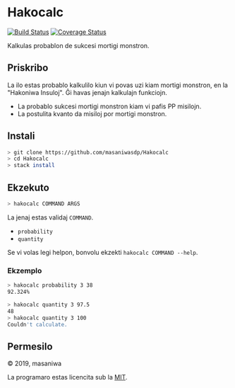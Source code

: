 Hakocalc
===

[![Build Status](https://travis-ci.org/masaniwasdp/Hakocalc.svg?branch=master)](https://travis-ci.org/masaniwasdp/Hakocalc)
[![Coverage Status](https://coveralls.io/repos/github/masaniwasdp/Hakocalc/badge.svg?branch=master)](https://coveralls.io/github/masaniwasdp/Hakocalc?branch=master)

Kalkulas probablon de sukcesi mortigi monstron.

## Priskribo
La ilo estas probablo kalkulilo kiun vi povas uzi kiam mortigi monstron, en la "Hakoniwa Insuloj".
Ĝi havas jenajn kalkulajn funkciojn.

+ La probablo sukcesi mortigi monstron kiam vi pafis PP misilojn.
+ La postulita kvanto da misiloj por mortigi monstron.

## Instali

``` bash
> git clone https://github.com/masaniwasdp/Hakocalc
> cd Hakocalc
> stack install
```

## Ekzekuto

``` bash
> hakocalc COMMAND ARGS
```

La jenaj estas validaj `COMMAND`.

+ `probability`
+ `quantity`

Se vi volas legi helpon, bonvolu ekzekti `hakocalc COMMAND --help`.

### Ekzemplo

``` bash
> hakocalc probability 3 38
92.324%
```

``` bash
> hakocalc quantity 3 97.5
48
> hakocalc quantity 3 100
Couldn't calculate.
```

## Permesilo
© 2019, masaniwa

La programaro estas licencita sub la [MIT](https://github.com/masaniwasdp/Hakocalc/blob/master/LICENSE).
